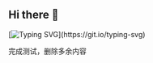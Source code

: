 ## Hi there 👋
[![Typing SVG](https://readme-typing-svg.demolab.com/?lines=I'm+Yuanhao+Li!;Nice+to+meet+you,+my+frinend!)](https://git.io/typing-svg)

完成测试，删除多余内容

<!--
**LYHcoding/LYHcoding** is a ✨ _special_ ✨ repository because its `README.md` (this file) appears on your GitHub profile.

Here are some ideas to get you started:

- 🔭 I’m currently working on ...
- 🌱 I’m currently learning ...
- 👯 I’m looking to collaborate on ...
- 🤔 I’m looking for help with ...
- 💬 Ask me about ...
- 📫 How to reach me: ...
- 😄 Pronouns: ...
- ⚡ Fun fact: ...
-->
